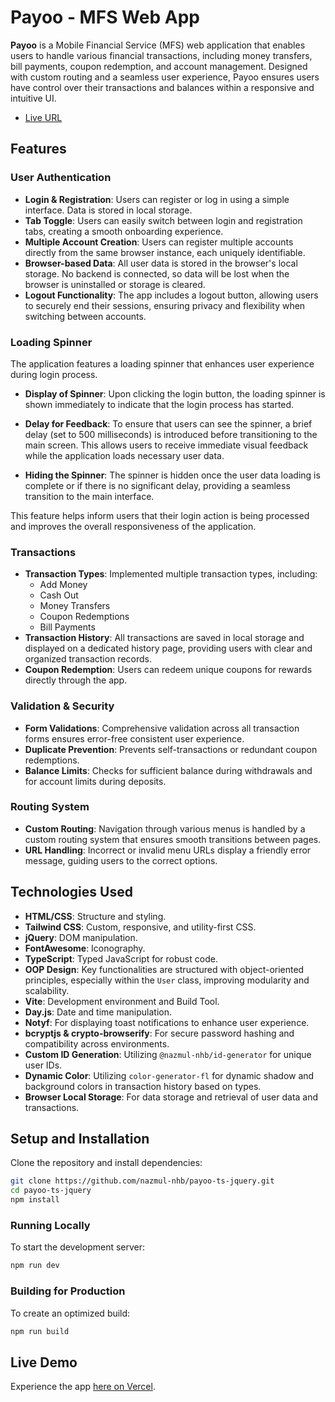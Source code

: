 # Payoo - MFS Web App

**Payoo** is a Mobile Financial Service (MFS) web application that enables users to handle various financial transactions, including money transfers, bill payments, coupon redemption, and account management. Designed with custom routing and a seamless user experience, Payoo ensures users have control over their transactions and balances within a responsive and intuitive UI.

- [Live URL](https://payoo-nhb.vercel.app/)

## Features

### User Authentication

- **Login & Registration**: Users can register or log in using a simple interface. Data is stored in local storage.
- **Tab Toggle**: Users can easily switch between login and registration tabs, creating a smooth onboarding experience.
- **Multiple Account Creation**: Users can register multiple accounts directly from the same browser instance, each uniquely identifiable.
- **Browser-based Data**: All user data is stored in the browser's local storage. No backend is connected, so data will be lost when the browser is uninstalled or storage is cleared.
- **Logout Functionality**: The app includes a logout button, allowing users to securely end their sessions, ensuring privacy and flexibility when switching between accounts.

### Loading Spinner

The application features a loading spinner that enhances user experience during login process.

- **Display of Spinner**: Upon clicking the login button, the loading spinner is shown immediately to indicate that the login process has started.
  
- **Delay for Feedback**: To ensure that users can see the spinner, a brief delay (set to 500 milliseconds) is introduced before transitioning to the main screen. This allows users to receive immediate visual feedback while the application loads necessary user data.

- **Hiding the Spinner**: The spinner is hidden once the user data loading is complete or if there is no significant delay, providing a seamless transition to the main interface.

This feature helps inform users that their login action is being processed and improves the overall responsiveness of the application.

### Transactions

- **Transaction Types**: Implemented multiple transaction types, including:
  - Add Money
  - Cash Out
  - Money Transfers
  - Coupon Redemptions
  - Bill Payments
- **Transaction History**: All transactions are saved in local storage and displayed on a dedicated history page, providing users with clear and organized transaction records.
- **Coupon Redemption**: Users can redeem unique coupons for rewards directly through the app.

### Validation & Security

- **Form Validations**: Comprehensive validation across all transaction forms ensures error-free consistent user experience.
- **Duplicate Prevention**: Prevents self-transactions or redundant coupon redemptions.
- **Balance Limits**: Checks for sufficient balance during withdrawals and for account limits during deposits.

### Routing System

- **Custom Routing**: Navigation through various menus is handled by a custom routing system that ensures smooth transitions between pages.
- **URL Handling**: Incorrect or invalid menu URLs display a friendly error message, guiding users to the correct options.

## Technologies Used

- **HTML/CSS**: Structure and styling.
- **Tailwind CSS**: Custom, responsive, and utility-first CSS.
- **jQuery**: DOM manipulation.
- **FontAwesome**: Iconography.
- **TypeScript**: Typed JavaScript for robust code.
- **OOP Design**: Key functionalities are structured with object-oriented principles, especially within the `User` class, improving modularity and scalability.
- **Vite**: Development environment and Build Tool.
- **Day.js**: Date and time manipulation.
- **Notyf**: For displaying toast notifications to enhance user experience.
- **bcryptjs & crypto-browserify**: For secure password hashing and compatibility across environments.
- **Custom ID Generation**: Utilizing `@nazmul-nhb/id-generator` for unique user IDs.
- **Dynamic Color**: Utilizing `color-generator-fl` for dynamic shadow and background colors in transaction history based on types.
- **Browser Local Storage**: For data storage and retrieval of user data and transactions.

## Setup and Installation

Clone the repository and install dependencies:

```bash
git clone https://github.com/nazmul-nhb/payoo-ts-jquery.git
cd payoo-ts-jquery
npm install
```

### Running Locally

To start the development server:

```bash
npm run dev
```

### Building for Production

To create an optimized build:

```bash
npm run build
```

## Live Demo

Experience the app [here on Vercel](https://payoo-nhb.vercel.app/).
